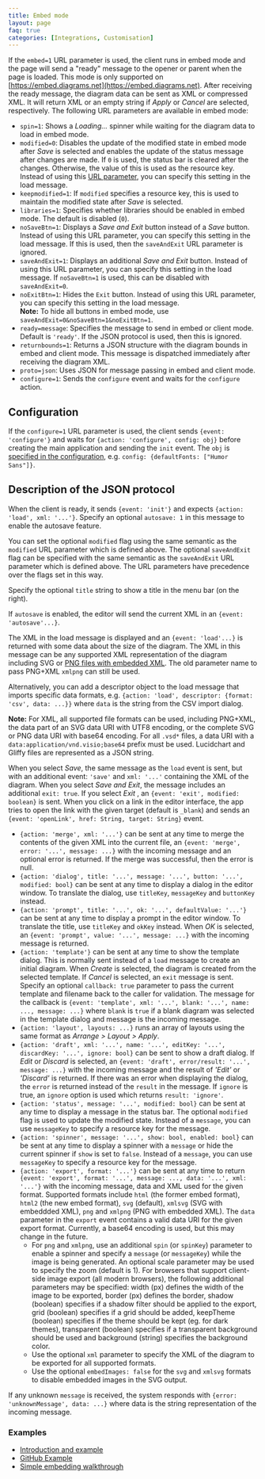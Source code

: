 ```yaml
---
title: Embed mode
layout: page
faq: true
categories: [Integrations, Customisation]
---
```


If the ``embed=1`` URL parameter is used, the client runs in embed mode and the page will send a "ready" message to the opener or parent when the page is loaded. This mode is only supported on [https://embed.diagrams.net](https://embed.diagrams.net). After receiving the ready message, the diagram data can be sent as XML or compressed XML. It will return XML or an empty string if _Apply_ or _Cancel_ are selected, respectively. The following URL parameters are available in embed mode:
* ``spin=1``: Shows a _Loading..._ spinner while waiting for the diagram data to load in embed mode.
* ``modified=0``: Disables the update of the modified state in embed mode after _Save_ is selected and enables the update of the status message after changes are made. If ``0`` is used, the status bar is cleared after the changes. Otherwise, the value of this is used as the resource key. Instead of using this [URL parameter](/doc/faq/supported-url-parameters.html), you can specify this setting in the load message.
* ``keepmodified=1``: If ``modified`` specifies a resource key, this is used to maintain the modified state after _Save_ is selected.
* ``libraries=1``: Specifies whether libraries should be enabled in embed mode. The default is disabled (``0``).
* ``noSaveBtn=1``: Displays a _Save and Exit_ button instead of a _Save_ button. Instead of using this URL parameter, you can specify this setting in the load message. If this is used, then the ``saveAndExit`` URL parameter is ignored.
* ``saveAndExit=1``: Displays an additional _Save and Exit_ button. Instead of using this URL parameter, you can specify this setting in the load message.  If ``noSaveBtn=1`` is used, this can be disabled with ``saveAndExit=0``.
* ``noExitBtn=1``: Hides the ``Exit`` button. Instead of using this URL parameter, you can specify this setting in the load message.
<br >**Note:** To hide all buttons in embed mode, use ``saveAndExit=0&noSaveBtn=1&noExitBtn=1``.
* ``ready=message``: Specifies the message to send in embed or client mode. Default is ``'ready'``. If the JSON protocol is used, then this is ignored.
* ``returnbounds=1``: Returns a JSON structure with the diagram bounds in embed and client mode. This message is dispatched immediately after receiving the diagram XML.
* ``proto=json``: Uses JSON for message passing in embed and client mode.
* ``configure=1``: Sends the ``configure`` event and waits for the ``configure`` action.

## Configuration

If the ``configure=1`` URL parameter is used, the client sends ``{event: 'configure'}`` and waits for ``{action: 'configure', config: obj}`` before creating the main application and sending the ``init`` event. The ``obj`` is [specified in the configuration](/doc/faq/diagram-editor-configuration.html), e.g. ``config: {defaultFonts: ["Humor Sans"]}``.


## Description of the JSON protocol

When the client is ready, it sends ``{event: 'init'}`` and expects ``{action: 'load', xml: '...'}``. Specify an optional ``autosave: 1`` in this message to enable the autosave feature.

You can set the optional ``modified`` flag using the same semantic as the ``modified`` URL parameter which is defined above. The optional ``saveAndExit`` flag can be specified with the same semantic as the ``saveAndExit`` URL parameter which is defined above. The URL parameters have precedence over the flags set in this way.

Specify the optional ``title`` string to show a title in the menu bar (on the right).

If ``autosave`` is enabled, the editor will send the current XML in an ``{event: 'autosave'...}``.

The XML in the load message is displayed and an ``{event: 'load'...}`` is returned with some data about the size of the diagram. The XML in this message can be any supported XML representation of the diagram including SVG or [PNG files with embedded XML](/blog/xml-in-png.html). The old parameter name to pass PNG+XML ``xmlpng`` can still be used.

Alternatively, you can add a descriptor object to the load message that imports specific data formats, e.g. ``{action: 'load', descriptor: {format: 'csv', data: ...}}`` where ``data`` is the string from the CSV import dialog.

**Note:** For XML, all supported file formats can be used, including PNG+XML, the data part of an SVG data URI with UTF8 encoding, or the complete SVG or PNG data URI with base64 encoding. For all ``.vsd*`` files, a data URI with a
``data:application/vnd.visio;base64`` prefix must be used. Lucidchart and Gliffy files are represented as a JSON string.

When you select _Save_, the same message as the ``load`` event is sent, but with an additional event: ``'save'`` and ``xml: '...'`` containing the XML of the diagram. When you select _Save and Exit_, the message includes an additional ``exit: true``. If you select _Exit_ , an ``{event: 'exit', modified: boolean}`` is sent. When you click on a link in the editor interface, the app tries to open the link with the given target (default is ``_blank``) and sends an ``{event: 'openLink', href: String, target: String}`` event.

* ``{action: 'merge', xml: '...'}`` can be sent at any time to merge the contents of the given XML into the current file, an ``{event: 'merge', error: '...', message: ...}`` with the incoming message and an optional error is returned. If the merge was successful, then the error is null.
* ``{action: 'dialog', title: '...', message: '...', button: '...', modified: bool}`` can be sent at any time to display a dialog in the editor window. To translate the dialog, use ``titleKey``, ``messageKey`` and ``buttonKey`` instead.
* ``{action: 'prompt', title: '...', ok: '...', defaultValue: '...'}`` can be sent at any time to display a prompt in the editor window. To translate the title, use ``titleKey`` and ``okKey`` instead. When _OK_ is selected, an ``{event: 'prompt', value: '...', message: ...}`` with the incoming message is returned.
* ``{action: 'template'}`` can be sent at any time to show the template dialog. This is normally sent instead of a ``load`` message to create an initial diagram. When _Create_ is selected, the diagram is created from the selected template. If _Cancel_ is selected, an ``exit`` message is sent. Specify an optional ``callback: true`` parameter to pass the current template and filename back to the caller for validation. The message for the callback is ``{event: 'template', xml: '...', blank: '...', name: ..., message: ...}`` where ``blank`` is ``true`` if a blank diagram was selected in the template dialog and message is the incoming message.
* ``{action: 'layout', layouts: ...}`` runs an array of layouts using the same format as _Arrange > Layout > Apply_.
* ``{action: 'draft', xml: '...', name: '...', editKey: '...', discardKey: '...', ignore: bool}`` can be sent to show a draft dialog. If _Edit_ or _Discard_ is selected, an ``{event: 'draft', error/result: '...', message: ...}`` with the incoming message and the result of _'Edit'_ or _'Discard'_ is returned. If there was an error when displaying the dialog, the ``error`` is returned instead of the ``result`` in the message. If ``ignore`` is true, an ``ignore`` option is used which returns ``result: 'ignore'``.
* ``{action: 'status', message: '...', modified: bool}`` can be sent at any time to display a message in the status bar. The optional ``modified`` flag is used to update the modified state. Instead of a ``message``, you can use ``messageKey`` to specify a resource key for the message.
* ``{action: 'spinner', message: '...', show: bool, enabled: bool}`` can be sent at any time to display a spinner with a ``message`` or hide the current spinner if ``show`` is set to ``false``. Instead of a ``message``, you can use ``messageKey`` to specify a resource key for the message.
* ``{action: 'export', format: '...'}`` can be sent at any time to return ``{event: 'export', format: '...', message: ..., data: '...', xml: '...'}`` with the incoming message, data and XML used for the given format. Supported formats include ``html`` (the former embed format), ``html2`` (the new embed format), ``svg`` (default), ``xmlsvg`` (SVG with embeddded XML), ``png`` and ``xmlpng`` (PNG with embedded XML). The ``data`` parameter in the ``export`` event contains a valid data URI for the given export format. Currently, a base64 encoding is used, but this may change in the future.
   * For ``png`` and ``xmlpng``, use an additional ``spin`` (or ``spinKey``) parameter to enable a spinner and specify a ``message`` (or ``messageKey``) while the image is being generated. An optional scale parameter may be used to specify the zoom (default is 1). For browsers that support client-side image export (all modern browsers), the following additional parameters may be specified: width (px) defines the width of the image to be exported, border (px) defines the border, shadow (boolean) specifies if a shadow filter should be applied to the export, grid (boolean) specifies if a grid should be added, keepTheme (boolean) specifies if the theme should be kept (eg. for dark themes), transparent (boolean) specifies if a transparent background should be used and background (string) specifies the background color.
   * Use the optional ``xml`` parameter to specify the XML of the diagram to be exported for all supported formats.
   * Use the optional ``embedImages: false`` for the ``svg`` and ``xmlsvg`` formats to disable embedded images in the SVG output.

If any unknown ``message`` is received, the system responds with ``{error: 'unknownMessage', data: ...}`` where data is the string representation of the incoming message.

### Examples

* [Introduction and example](https://github.com/jgraph/drawio-html5)
* [GitHub Example](https://github.com/jgraph/drawio-github)
* [Simple embedding walkthrough](/blog/embedding-walkthrough.html)
